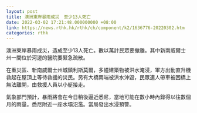 ```yaml
---
layout: post
title: 澳洲東岸暴雨成災　至少13人死亡
date: 2022-03-02 17:21:48.000000000 +08:00
link: https://news.rthk.hk/rthk/ch/component/k2/1636776-20220302.htm
categories: rthk
---
```


澳洲東岸暴雨成災，造成至少13人死亡。數以萬計民眾要撤離。其中新南威爾士州一間位於河邊的醫院要緊急疏散。

在重災區、新南威爾士州城鎮利斯莫爾，多幢建築物被洪水淹浸，軍方出動直升機救起在屋頂上等待救援的災民。另有大橋兩端被洪水沖毀，民眾連人帶車被困橋上無法離開，由救援人員以小艇接走。

氣象部門預計，暴雨將會在今日稍後逼近悉尼，當地可能在數小時內錄得以往數個月的雨量。悉尼附近一座水壩氾濫。當局發出水浸預警。
